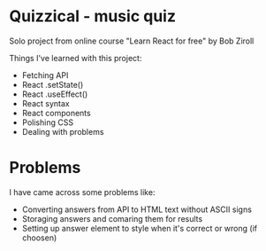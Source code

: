 # Quizzical - music quiz

Solo project from online course "Learn React for free" by Bob Ziroll

Things I've learned with this project:
- Fetching API
- React .setState()
- React .useEffect()
- React syntax
- React components
- Polishing CSS
- Dealing with problems

# Problems

I have came across some problems like:
- Converting answers from API to HTML text without ASCII signs
- Storaging answers and comaring them for results
- Setting up answer element to style when it's correct or wrong (if choosen)
